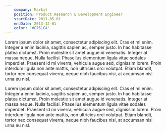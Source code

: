 ```yaml
---
    company: Markit
    position: Product Research & Development Engineer
    startDate: 2011-05-01
    endDate: 2013-12-01
    color: '#C751CA'
---
```


Lorem ipsum dolor sit amet, consectetur adipiscing elit. Cras et mi enim. Integer a enim lacinia, sagittis sapien ac, semper justo. In hac habitasse platea dictumst. Proin molestie sit amet augue id venenatis. Integer at massa neque. Nulla facilisi. Phasellus elementum ligula vitae sodales imperdiet. Praesent id mi viverra, vehicula augue sed, dignissim lorem. Proin interdum ligula non ante mattis, non ultricies orci volutpat. Etiam blandit, tortor nec consequat viverra, neque nibh faucibus nisi, at accumsan nisl urna eu nisl.

Lorem ipsum dolor sit amet, consectetur adipiscing elit. Cras et mi enim. Integer a enim lacinia, sagittis sapien ac, semper justo. In hac habitasse platea dictumst. Proin molestie sit amet augue id venenatis. Integer at massa neque. Nulla facilisi. Phasellus elementum ligula vitae sodales imperdiet. Praesent id mi viverra, vehicula augue sed, dignissim lorem. Proin interdum ligula non ante mattis, non ultricies orci volutpat. Etiam blandit, tortor nec consequat viverra, neque nibh faucibus nisi, at accumsan nisl urna eu nisl.
